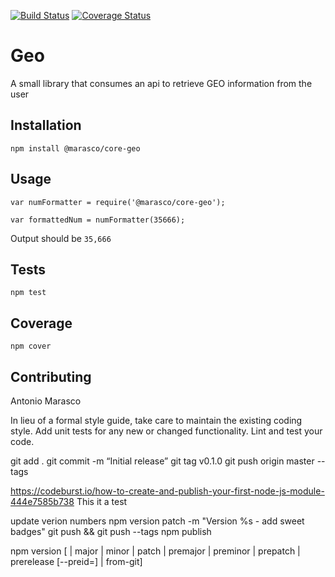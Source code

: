 [![Build Status](https://travis-ci.org/razorphish/core-geo.svg?branch=master)](https://travis-ci.org/razorphish/core-geo)
[![Coverage Status](https://coveralls.io/repos/github/razorphish/core-geo/badge.svg)](https://coveralls.io/github/razorphish/core-geo)

Geo
=========

A small library that consumes an api to retrieve GEO information from the user

## Installation

  `npm install @marasco/core-geo`

## Usage

    var numFormatter = require('@marasco/core-geo');

    var formattedNum = numFormatter(35666);
  
  
  Output should be `35,666`


## Tests

  `npm test`

## Coverage
 
  `npm cover`

## Contributing
Antonio Marasco


In lieu of a formal style guide, take care to maintain the existing coding style. Add unit tests for any new or changed functionality. Lint and test your code.

git add .
git commit -m “Initial release”
git tag v0.1.0
git push origin master --tags

https://codeburst.io/how-to-create-and-publish-your-first-node-js-module-444e7585b738
This it a test

update verion numbers
npm version patch -m "Version %s - add sweet badges"
git push && git push --tags
npm publish

npm version [<newversion> | major | minor | patch | premajor | preminor | prepatch | prerelease [--preid=<prerelease-id>] | from-git]
